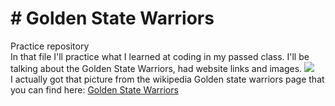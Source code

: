 <html>
  <head>
    <body>
<h1> # Golden State Warriors </h1>
<p>
Practice repository
<br>
In that file I'll practice what I learned at coding in my passed class. I'll be talking about the Golden State Warriors, had website links and images.
  <img src= "https://upload.wikimedia.org/wikipedia/en/thumb/0/01/Golden_State_Warriors_logo.svg/1200px-Golden_State_Warriors_logo.svg.png">
  <br>
  I actually got that picture from the wikipedia Golden state warriors page that you can find here:
  <a href="https://en.wikipedia.org/wiki/Golden_State_Warriors"> Golden State Warriors </a>
